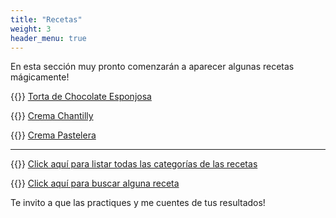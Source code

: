```yaml
---
title: "Recetas"
weight: 3
header_menu: true
---
```


En esta sección muy pronto comenzarán a aparecer algunas recetas mágicamente!

{{<icon class="fa fa-hand-o-right">}}&nbsp;[Torta de Chocolate Esponjosa](recipes/torta_chocolate_esponjosa)

{{<icon class="fa fa-hand-o-right">}}&nbsp;[Crema Chantilly](recipes/crema_chantilly)

{{<icon class="fa fa-hand-o-right">}}&nbsp;[Crema Pastelera](recipes/crema_pastelera)

__________________________________________
{{<icon class="fa fa-hand-o-right">}}&nbsp;[Click aquí para listar todas las categorías de las recetas](categories)

{{<icon class="fa fa-hand-o-right">}}&nbsp;[Click aquí para buscar alguna receta](search/)


Te invito a que las practiques y me cuentes de tus resultados!






